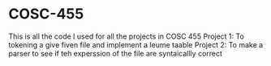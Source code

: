 # COSC-455 
This is all the code I used for all the projects in COSC 455
 Project 1: To tokening a give fiven file and implement a leume taable 
 Project 2: To make a parser to see if teh experssion of the file are syntaicallly correct 
